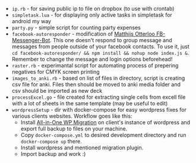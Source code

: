 - `ip.rb` - for saving public ip to file on dropbox (to use with crontab)
- `simpletask.lua` - for displaying only active tasks in simpletask for android my way
- `party.py` - simple script for counting party expenses
- `facebook-autoresponder` - modification of [Matthijs Otterloo FB-Messenger-Bot](https://github.com/matthijsotterloo/FB-Messenger-Bot). This one doesn't respond to group message and messages from people outside of your facebook contacts. To use it, just `cd facebook-autoresponder/ && npm install && nohup node index.js &`. Remember to change the message and login options beforehead!
- `raster.rb` - experimantal script for automating process of prepering negatives for CMYK screen printing
- `images_to_anki.rb` - based on list of files in directory, script is creating csv file for anki. Files then should be moved to anki media folder and csv should be imported as new deck
- `processExcel.go` - file created for extracting single cells from excell file with a lot of sheets in the same template (may be useful to edit)
- `wordpressSetup` - dir with docker-compose for easy wordpress fixes for various clients websites. Workflow goes like this:
  - Install [All-in-One WP Migration](https://pl.wordpress.org/plugins/all-in-one-wp-migration/) on client's instance of wordpress and export full backup to files on your machine.
  - Copy `docker-compose.yml` to desired development directory and run `docker-compose up` there.
  - Install wordpress and mentioned migration plugin.
  - Import backup and work :)
